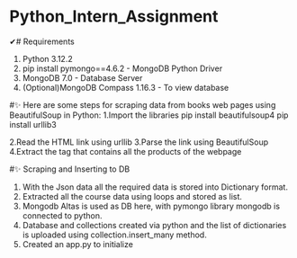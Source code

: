 # Python_Intern_Assignment

✔# Requirements
1. Python 3.12.2
2. pip install pymongo==4.6.2 - MongoDB Python Driver
3. MongoDB 7.0 - Database Server
4. (Optional)MongoDB Compass 1.16.3 - To view database

#✨ Here are some steps for scraping data from books web pages using BeautifulSoup in Python:
1.Import the libraries
 pip install beautifulsoup4
 pip install urllib3

2.Read the HTML link using urllib
3.Parse the link using BeautifulSoup
4.Extract the tag that contains all the products of the webpage

#✨ Scraping and Inserting to DB
1. With the Json data all the required data is stored into Dictionary format.
2. Extracted all the course data using loops and stored as list.
3. Mongodb Altas is used as DB here, with pymongo library mongodb is connected to python.
4. Database and collections created via python and the list of dictionaries is uploaded using collection.insert_many method.
5. Created an app.py to initialize

